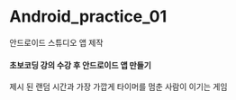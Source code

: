 # Android_practice_01
안드로이드 스튜디오 앱 제작 

#### 초보코딩 강의 수강 후 안드로이드 앱 만들기
제시 된 랜덤 시간과 가장 가깝게 타이머를 멈춘 사람이 이기는 게임 
